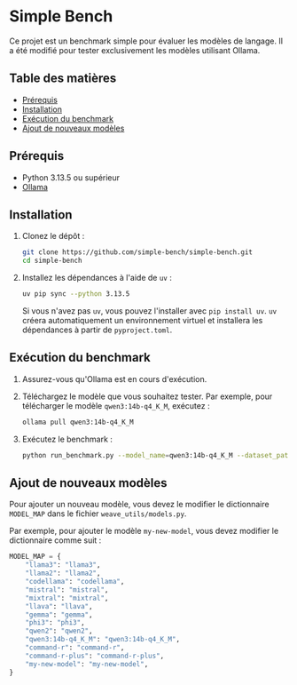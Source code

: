 # Simple Bench

Ce projet est un benchmark simple pour évaluer les modèles de langage. Il a été modifié pour tester exclusivement les modèles utilisant Ollama.

## Table des matières

- [Prérequis](#prérequis)
- [Installation](#installation)
- [Exécution du benchmark](#exécution-du-benchmark)
- [Ajout de nouveaux modèles](#ajout-de-nouveaux-modèles)

## Prérequis

- Python 3.13.5 ou supérieur
- [Ollama](https://ollama.com/)

## Installation

1.  Clonez le dépôt :
    ```bash
    git clone https://github.com/simple-bench/simple-bench.git
    cd simple-bench
    ```

2.  Installez les dépendances à l'aide de `uv` :
    ```bash
    uv pip sync --python 3.13.5
    ```
    Si vous n'avez pas `uv`, vous pouvez l'installer avec `pip install uv`. `uv` créera automatiquement un environnement virtuel et installera les dépendances à partir de `pyproject.toml`.

## Exécution du benchmark

1.  Assurez-vous qu'Ollama est en cours d'exécution.

2.  Téléchargez le modèle que vous souhaitez tester. Par exemple, pour télécharger le modèle `qwen3:14b-q4_K_M`, exécutez :
    ```bash
    ollama pull qwen3:14b-q4_K_M
    ```

3.  Exécutez le benchmark :
    ```bash
    python run_benchmark.py --model_name=qwen3:14b-q4_K_M --dataset_path=simple_bench_public.json
    ```

## Ajout de nouveaux modèles

Pour ajouter un nouveau modèle, vous devez le modifier le dictionnaire `MODEL_MAP` dans le fichier `weave_utils/models.py`.

Par exemple, pour ajouter le modèle `my-new-model`, vous devez modifier le dictionnaire comme suit :

```python
MODEL_MAP = {
    "llama3": "llama3",
    "llama2": "llama2",
    "codellama": "codellama",
    "mistral": "mistral",
    "mixtral": "mixtral",
    "llava": "llava",
    "gemma": "gemma",
    "phi3": "phi3",
    "qwen2": "qwen2",
    "qwen3:14b-q4_K_M": "qwen3:14b-q4_K_M",
    "command-r": "command-r",
    "command-r-plus": "command-r-plus",
    "my-new-model": "my-new-model",
}
```
